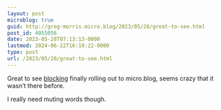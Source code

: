 ```yaml
---
layout: post
microblog: true
guid: http://greg-morris.micro.blog/2023/05/28/great-to-see.html
post_id: 4055056
date: 2023-05-28T07:13:13-0000
lastmod: 2024-06-22T16:19:22-0000
type: post
url: /2023/05/28/great-to-see.html
---
```

Great to see [blocking](https://www.manton.org/2023/05/23/about-blocking-in.html) finally rolling out to micro.blog, seems crazy that it wasn’t there before.

I really need muting words though. 
